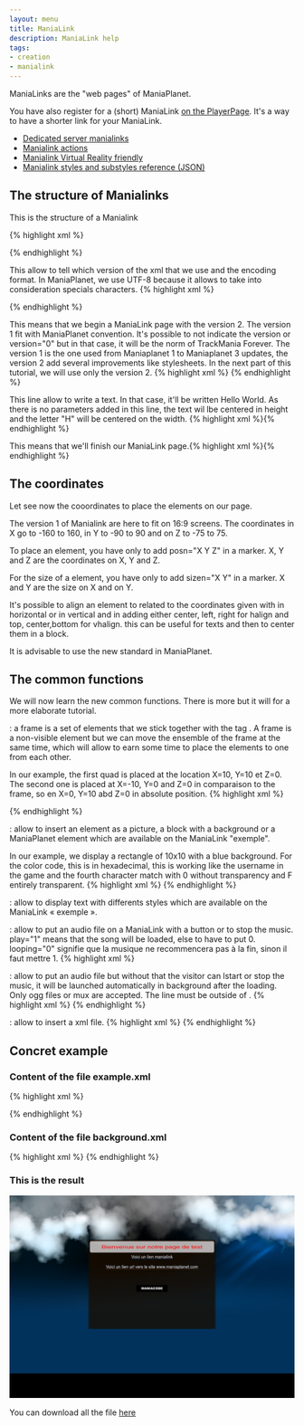 ```yaml
---
layout: menu
title: ManiaLink
description: ManiaLink help
tags:
- creation
- manialink
---
```


ManiaLinks are the "web pages" of ManiaPlanet.

You have also register for a (short) ManiaLink [on the PlayerPage][1]. It's a way to have a shorter link for your ManiaLink.

* [Dedicated server manialinks][2]
* [Manialink actions][3]
* [Manialink Virtual Reality friendly][4]
* [Manialink styles and substyles reference (JSON)][5]

## The structure of Manialinks
This is the structure of a Manialink

{% highlight xml %}
<?xml version="1.0" encoding="utf-8" standalone="yes" ?>
<manialink version="2">
<label text="Hello World!" />
</manialink>
{% endhighlight %}


This allow to tell which version of the xml that we use and the encoding format. In ManiaPlanet, we use UTF-8 because it allows to take into consideration specials characters.
{% highlight xml %}
<?xml version="1.0" encoding="utf-8" standalone="yes" ?>
{% endhighlight %}


This means that we begin a ManiaLink page with the version 2. The version 1 fit with ManiaPlanet convention. It's possible to not indicate the version or version="0" but in that case, it will be the norm of TrackMania Forever. The version 1 is the one used from Maniaplanet 1 to Maniaplanet 3 updates, the version 2 add several improvements like stylesheets. In the next part of this tutorial, we will use only the version 2.
{% highlight xml %}
<manialink version="2">
{% endhighlight %}


This line allow to write a text. In that case, it'll be written Hello World. As there is no parameters added in this line, the text wil lbe centered in height and the letter "H" will be centered on the width.
{% highlight xml %}<label text="Hello World!" />{% endhighlight %}


This means that we'll finish our ManiaLink page.{% highlight xml %}</manialink>{% endhighlight %}


## The coordinates
Let see now the cooordinates to place the elements on our page.


The version 1 of Manialink are here to fit on 16:9 screens. The coordinates in X go to -160 to 160, in Y to -90 to 90 and on Z to -75 to 75.

To place an element, you have only to add posn="X Y Z" in a marker. X, Y and Z are the coordinates on X, Y and Z.

For the size of a element, you have only to add sizen="X Y" in a marker. X and Y are the size on X and on Y.

It's possible to align an element to related to the coordinates given with <halign> in horizontal or <vhalign> in vertical and in adding either center, left, right for halign and top, center,bottom for vhalign. this can be useful for texts and then to center them in a block.

It is advisable to use the new standard in ManiaPlanet.

## The common functions
We will now learn the new common functions. There is more but it will for a more elaborate tutorial.

**<frame>** : a frame is a set of elements that we stick together with the tag <frame>. A frame is a non-visible element but we can move the ensemble of the frame at the same time, which will allow to earn some time to place the elements to one from each other.

In our example, the first quad is placed at the location X=10, Y=10 et Z=0. The second one is placed at X=-10, Y=0 and Z=0 in comparaison to the frame, so en X=0, Y=10 abd Z=0 in absolute position.
{% highlight xml %}
<frame posn="10 10 0">
<quad sizen="10 10" bgcolor="F00A" />
<quad posn="-10 0 0" sizen="10 10" bgcolor="00FA" />
</frame>
{% endhighlight %}


**<quad>** : allow to insert an element as a picture, a block with a background or a ManiaPlanet element which are available on the ManiaLink "exemple".



In our example, we display a rectangle of 10x10 with a blue background. For the color code, this is in hexadecimal, this is working like the username in the game and the fourth character match with 0 without transparency and F entirely transparent.
{% highlight xml %}
<quad posn="-10 0 0" sizen="10 10" bgcolor="00FA" />
{% endhighlight %}


**<label>** : allow to display text with differents styles which are available on the ManiaLink « exemple ».


**<audio>** : allow to put an audio file on a ManiaLink with a button or to stop the music. play="1" means that the song will be loaded, else to have to put 0.
looping="0" signifie que la musique ne recommencera pas à la fin, sinon il faut mettre 1.
{% highlight xml %}
<audio data="./audio.ogg" play="1" looping="0" />
{% endhighlight %}


**<music>** : allow to put an audio file but without that the visitor can lstart or stop the music, it will be launched automatically in background after the loading. Only ogg files or mux are accepted. The line must be outside of <frame>.
{% highlight xml %}
<music data="./music.ogg" />
{% endhighlight %}


**<include>** : allow to insert a xml file.
{% highlight xml %}
<include url="./page.xml" />
{% endhighlight %}


## Concret example

### Content of the file example.xml

{% highlight xml %}
<?xml version="1.0" encoding="utf-8" standalone="yes" ?>
<manialink version="2">
<include url="./background.xml"/>
<quad posn="-80 45 1" sizen="160 90" style="Bgs1" substyle="BgWindow" />
<quad posn="-70 44 2" sizen="140 12" style="Bgs1" substyle="BgWindow2" />
<label posn="0 40 3" halign="center" text="$w$f00Bienvenue sur notre page de test" />
<label posn="0 30 2" halign="center" text="$h[Exemple]Voici un lien manialink$h" />
<label posn="0 20 2" halign="center" text="$l[www.maniaplanet.com]Voici un lien url vers le site www.maniaplanet.com$l" />
<label posn="0 0 2" halign="center" style="CardButtonMedium" text="Maniacode" manialink="Lien vers un maniacode" />
</manialink>
{% endhighlight %}


### Content of the file background.xml

{% highlight xml %}
<quad posn="-160 90 0" sizen="320 180" image="./background.jpg"/>
{% endhighlight %}


### This is the result

![Tutorial Manialink][6]


You can download all the file [here][7]

[1]: https://player.maniaplanet.com/advanced/manialinks
[2]: server.html
[3]: actions.html
[4]: vr.html
[5]: styles.json
[6]: img/tutoriel_manialink.jpg
[7]: http://bczteam.com/~jonthekiller/Manialinks/Tutoriel_manialink.zip
